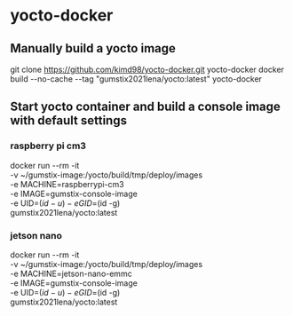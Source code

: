 # yocto-docker

## Manually build a yocto image
git clone https://github.com/kimd98/yocto-docker.git yocto-docker
docker build --no-cache --tag "gumstix2021lena/yocto:latest" yocto-docker

## Start yocto container and build a console image with default settings
### raspberry pi cm3
docker run --rm -it \
  -v ~/gumstix-image:/yocto/build/tmp/deploy/images \
  -e MACHINE=raspberrypi-cm3 \
  -e IMAGE=gumstix-console-image \
  -e UID=$(id -u) -e GID=$(id -g) \
  gumstix2021lena/yocto:latest
  
  ### jetson nano
  docker run --rm -it \
  -v ~/gumstix-image:/yocto/build/tmp/deploy/images \
  -e MACHINE=jetson-nano-emmc \
  -e IMAGE=gumstix-console-image \
  -e UID=$(id -u) -e GID=$(id -g) \
  gumstix2021lena/yocto:latest
